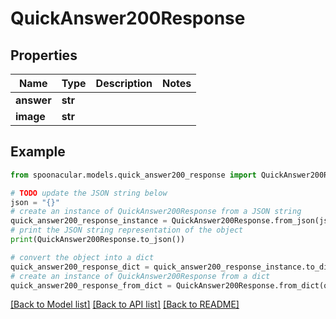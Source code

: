 # QuickAnswer200Response



## Properties

Name | Type | Description | Notes
------------ | ------------- | ------------- | -------------
**answer** | **str** |  | 
**image** | **str** |  | 

## Example

```python
from spoonacular.models.quick_answer200_response import QuickAnswer200Response

# TODO update the JSON string below
json = "{}"
# create an instance of QuickAnswer200Response from a JSON string
quick_answer200_response_instance = QuickAnswer200Response.from_json(json)
# print the JSON string representation of the object
print(QuickAnswer200Response.to_json())

# convert the object into a dict
quick_answer200_response_dict = quick_answer200_response_instance.to_dict()
# create an instance of QuickAnswer200Response from a dict
quick_answer200_response_from_dict = QuickAnswer200Response.from_dict(quick_answer200_response_dict)
```
[[Back to Model list]](../README.md#documentation-for-models) [[Back to API list]](../README.md#documentation-for-api-endpoints) [[Back to README]](../README.md)


